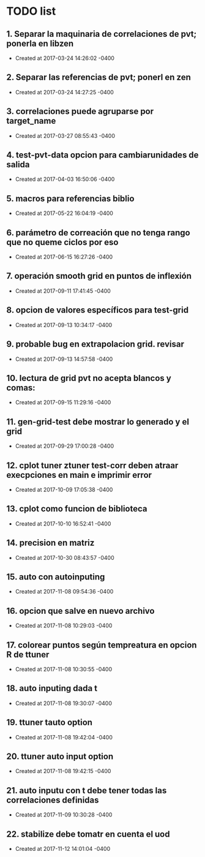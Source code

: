 # TODO list
## 1. Separar la maquinaria de correlaciones de pvt; ponerla en libzen
- Created at   2017-03-24 14:26:02 -0400

## 2. Separar las referencias de pvt; ponerl en zen
- Created at   2017-03-24 14:27:25 -0400

## 3. correlaciones puede agruparse por target_name
- Created at   2017-03-27 08:55:43 -0400

## 4. test-pvt-data opcion para cambiarunidades de salida
- Created at   2017-04-03 16:50:06 -0400

## 5. macros para referencias biblio
- Created at   2017-05-22 16:04:19 -0400

## 6. parámetro de correación que no tenga rango que no queme ciclos por eso
- Created at   2017-06-15 16:27:26 -0400

## 7. operación smooth grid en puntos de inflexión
- Created at   2017-09-11 17:41:45 -0400

## 8. opcion de valores específicos para test-grid
- Created at   2017-09-13 10:34:17 -0400

## 9. probable bug en extrapolacion grid. revisar
- Created at   2017-09-13 14:57:58 -0400

## 10. lectura de grid pvt no acepta blancos y comas:
- Created at   2017-09-15 11:29:16 -0400

## 11. gen-grid-test debe mostrar lo generado y el grid
- Created at   2017-09-29 17:00:28 -0400

## 12. cplot tuner ztuner test-corr deben atraar execpciones en main  e imprimir error
- Created at   2017-10-09 17:05:38 -0400

## 13. cplot como funcion de biblioteca
- Created at   2017-10-10 16:52:41 -0400

## 14. precision en matriz
- Created at   2017-10-30 08:43:57 -0400

## 15. auto con autoinputing
- Created at   2017-11-08 09:54:36 -0400

## 16. opcion que salve en nuevo archivo
- Created at   2017-11-08 10:29:03 -0400

## 17. colorear puntos según tempreatura en opcion R de ttuner
- Created at   2017-11-08 10:30:55 -0400

## 18. auto inputing dada t
- Created at   2017-11-08 19:30:07 -0400

## 19. ttuner tauto option
- Created at   2017-11-08 19:42:04 -0400

## 20. ttuner auto input option
- Created at   2017-11-08 19:42:15 -0400

## 21. auto inputu con t debe tener todas las correlaciones definidas
- Created at   2017-11-09 10:30:28 -0400

## 22. stabilize debe tomatr en cuenta el uod
- Created at   2017-11-12 14:01:04 -0400

